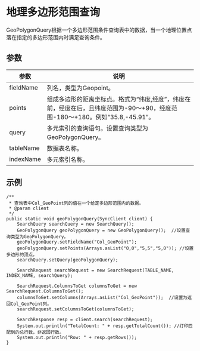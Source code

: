 # 地理多边形范围查询

GeoPolygonQuery根据一个多边形范围条件查询表中的数据，当一个地理位置点落在指定的多边形范围内时满足查询条件。

## 参数

|参数|说明|
|--|--|
|fieldName|列名，类型为Geopoint。|
|points|组成多边形的距离坐标点。格式为“纬度,经度”，纬度在前，经度在后，且纬度范围为-90～+90，经度范围-180～+180。例如“35.8,-45.91”。 |
|query|多元索引的查询语句。设置查询类型为GeoPolygonQuery。|
|tableName|数据表名称。|
|indexName|多元索引名称。|

## 示例

```
/**
 * 查询表中Col_GeoPoint列的值在一个给定多边形范围内的数据。
 * @param client
 */
public static void geoPolygonQuery(SyncClient client) {
    SearchQuery searchQuery = new SearchQuery();
    GeoPolygonQuery geoPolygonQuery = new GeoPolygonQuery();  //设置查询类型为GeoPolygonQuery。
    geoPolygonQuery.setFieldName("Col_GeoPoint");
    geoPolygonQuery.setPoints(Arrays.asList("0,0","5,5","5,0")); //设置多边形的顶点。
    searchQuery.setQuery(geoPolygonQuery);

    SearchRequest searchRequest = new SearchRequest(TABLE_NAME, INDEX_NAME, searchQuery);

    SearchRequest.ColumnsToGet columnsToGet = new SearchRequest.ColumnsToGet();
    columnsToGet.setColumns(Arrays.asList("Col_GeoPoint"));  //设置为返回Col_GeoPoint列。
    searchRequest.setColumnsToGet(columnsToGet);

    SearchResponse resp = client.search(searchRequest);
    System.out.println("TotalCount: " + resp.getTotalCount()); //打印匹配到的总行数，非返回行数。
    System.out.println("Row: " + resp.getRows());
}
```

